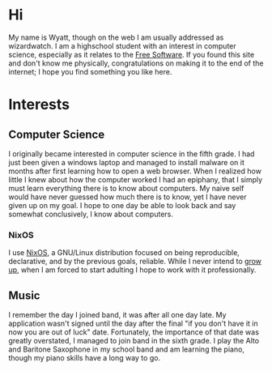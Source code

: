 # Hi
My name is Wyatt, though on the web I am usually addressed as wizardwatch. I am a highschool student with an interest in computer science, especially as it relates to the [Free Software](https://www.gnu.org/philosophy/free-sw.html). If you found this site and don't know me physically, congratulations on making it to the end of the internet; I hope you find something you like here.

# Interests

## Computer Science
I originally became interested in computer science in the fifth grade. I had just been given a windows laptop and managed to install malware on it months after first learning how to open a web browser. When I realized how little I knew about how the computer worked I had an epiphany, that I simply must learn everything there is to know about computers. My naive self would have never guessed how much there is to know, yet I have never given up on my goal. I hope to one day be able to look back and say somewhat conclusively, I know about computers.   
### NixOS
I use [NixOS](https://nixos.org/), a GNU/Linux distribution focused on being reproducible, declarative, and by the previous goals, reliable. While I never intend to [grow up](https://www.goodreads.com/quotes/729334-when-i-was-one-i-had-just-begun-when-i), when I am forced to start adulting I hope to work with it professionally.

## Music
I remember the day I joined band, it was after all one day late. My application wasn't signed until the day after the final "if you don't have it in now you are out of luck" date. Fortunately, the importance of that date was greatly overstated, I managed to join band in the sixth grade. I play the Alto and Baritone Saxophone in my school band and am learning the piano, though my piano skills have a long way to go.
